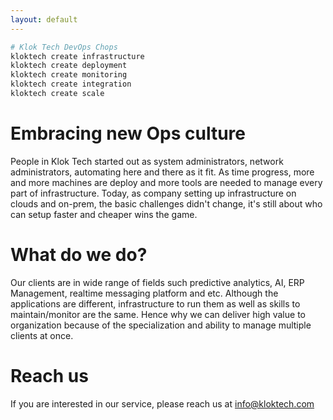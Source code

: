 ```yaml
---
layout: default
---
```


```bash
# Klok Tech DevOps Chops
kloktech create infrastructure
kloktech create deployment
kloktech create monitoring
kloktech create integration
kloktech create scale
```

# Embracing new Ops culture
People in Klok Tech started out as system administrators, network administrators, automating here and there as it fit.  As time progress, more and more machines are deploy and more tools are needed to manage every part of infrastructure.  Today, as company setting up infrastructure on clouds and on-prem, the basic challenges didn't change, it's still about who can setup faster and cheaper wins the game.

# What do we do?
Our clients are in wide range of fields such predictive analytics, AI, ERP Management, realtime messaging platform and etc.  Although the applications are different, infrastructure to run them as well as skills to maintain/monitor are the same.  Hence why we can deliver high value to organization because of the specialization and ability to manage multiple clients at once.

# Reach us
If you are interested in our service, please reach us at [info@kloktech.com](mailto:info@kloktech.com)
